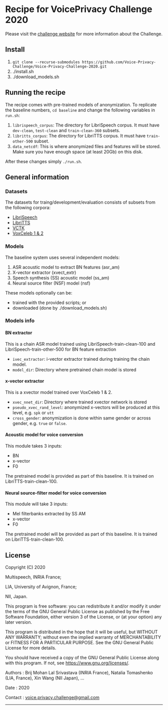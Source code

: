 # Recipe for VoicePrivacy Challenge 2020

Please visit the [challenge website](https://www.voiceprivacychallenge.org/) for more information about the Challenge.


## Install

1. `git clone --recurse-submodules https://github.com/Voice-Privacy-Challenge/Voice-Privacy-Challenge-2020.git`
2. ./install.sh
3. ./download_models.sh

## Running the recipe

The recipe comes with pre-trained models of anonymization. To replicate the baseline numbers, `cd baseline` and change the following variables in `run.sh`:

1. `librispeech_corpus`: The directory for LibriSpeech corpus. It must have `dev-clean`, `test-clean` and `train-clean-360` subsets.
2. `libritts_corpus`: The directory for LibriTTS corpus. It must have `train-other-500` subset.
3. `data_netcdf`: This is where anonymized files and features will be stored. Make sure you have enough space (at least 20Gb) on this disk.

After these changes simply `./run.sh`.


## General information

### Datasets

The datasets for traing/development/evaluation consists of subsets from the following corpora:
* [LibriSpeech](http://www.openslr.org/12/)
* [LibriTTS](http://www.openslr.org/60/)
* [VCTK](https://datashare.is.ed.ac.uk/handle/10283/3443)
* [VoxCeleb 1 & 2](http://www.robots.ox.ac.uk/~vgg/data/voxceleb/)


### Models

The baseline system uses several independent models:
1. ASR acoustic model to extract BN features (asr_am)
2. X-vector extractor (xvect_extr)
3. Speech synthesis (SS) acoustic model (ss_am)
4. Neural source filter (NSF) model (nsf)

These models optionally can be:
*  trained with the provided scripts;
or
* downloaded (done by ./download_models.sh)



    
### Models info

#### BN extractor

This is a chain ASR model trained using LibriSpeech-train-clean-100 and LibriSpeech-train-other-500 for BN feature extraction

- `ivec_extractor`: i-vector extractor trained during training the chain model.
- `model_dir`: Directory where pretrained chain model is stored


#### x-vector extractor

This is a xvector model trained over VoxCeleb 1 & 2.

- `xvec_nnet_dir`: Directory where trained xvector network is stored
- `pseudo_xvec_rand_level`: anonymized x-vectors will be produced at this level, e.g. `spk` or `utt`
- `cross_gender`: anonymization is done within same gender or across gender, e.g. `true` or `false`.


#### Acoustic model for voice conversion

This module takes 3 inputs: 
- BN
- x-vector
- F0

The pretrained model is provided as part of this baseline. It is trained on LibriTTS-train-clean-100.


#### Neural source-filter model for voice conversion

This module will take 3 inputs: 
- Mel filterbanks extracted by SS AM
- x-vector
- F0

The pretrained model will be provided as part of this baseline. It is trained on LibriTTS-train-clean-100.


 

## License

Copyright (C) 2020

Multispeech, INRIA France; 

LIA, University of Avignon, France;

NII, Japan.

This program is free software: you can redistribute it and/or modify
it under the terms of the GNU General Public License as published by
the Free Software Foundation, either version 3 of the License, or
(at your option) any later version.

This program is distributed in the hope that it will be useful,
but WITHOUT ANY WARRANTY; without even the implied warranty of
MERCHANTABILITY or FITNESS FOR A PARTICULAR PURPOSE. See the
GNU General Public License for more details.

You should have received a copy of the GNU General Public License
along with this program. If not, see <https://www.gnu.org/licenses/>.

Authors : Brij Mohan Lal Srivastava (INRIA France), Natalia Tomashenko (LIA, France), Xin Wang (NII Japan), ...

Date : 2020

Contact : voice.privacy.challenge@gmail.com

---------------------------------------------------------------------------
